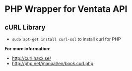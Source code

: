 PHP Wrapper for Ventata API
=======

cURL Library
-----------

* `sudo apt-get install curl-ssl` to install curl for PHP

**For more information:**

* http://curl.haxx.se/	
* http://php.net/manual/en/book.curl.php